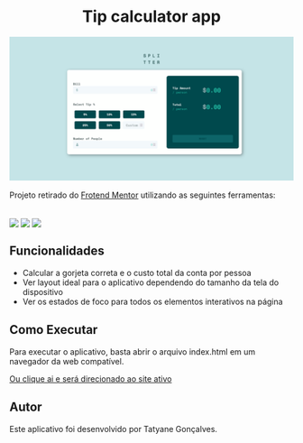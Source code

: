 <h1 align="center">Tip calculator app</h1>

<img src="images/preview.png">

Projeto retirado do [Frotend Mentor](https://www.frontendmentor.io/challenges/tip-calculator-app-ugJNGbJUX) utilizando as seguintes ferramentas: 

<div style="display: inline_block"><br> 
  <img align="center" src="https://img.shields.io/badge/HTML5-E34F26?style=for-the-badge&logo=html5&logoColor=white">
  <img align="center" src="https://img.shields.io/badge/Sass-CC6699?style=for-the-badge&logo=sass&logoColor=white">
  <img align="center" src="https://img.shields.io/badge/JavaScript-F7DF1E?style=for-the-badge&logo=javascript&logoColor=black">
</div>

## Funcionalidades 

- Calcular a gorjeta correta e o custo total da conta por pessoa
- Ver layout ideal para o aplicativo dependendo do tamanho da tela do dispositivo
- Ver os estados de foco para todos os elementos interativos na página

## Como Executar

Para executar o aplicativo, basta abrir o arquivo index.html em um navegador da web compatível.

[Ou clique ai e será direcionado ao site ativo]()

## Autor
Este aplicativo foi desenvolvido por Tatyane Gonçalves.